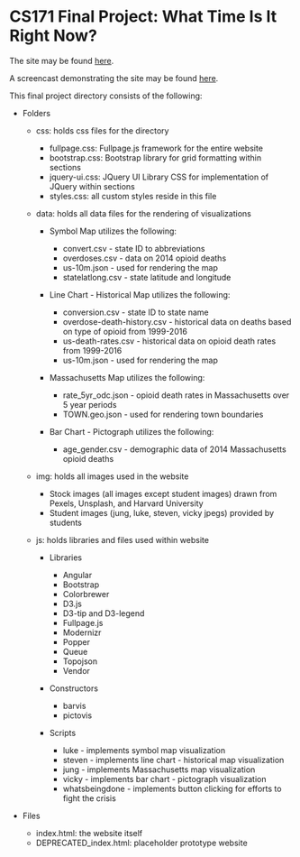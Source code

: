 # CS171 Final Project: What Time Is It Right Now?

The site may be found [here](https://lx009.github.io/cs171-final-project/).

A screencast demonstrating the site may be found [here](https://drive.google.com/file/d/1JVR97DoZi6ljwqj8OHqaATS9OmDrpyvG/view?usp=sharing).

This final project directory consists of the following:

* Folders

  * css: holds css files for the directory

    * fullpage.css: Fullpage.js framework for the entire website
    * bootstrap.css: Bootstrap library for grid formatting within sections
    * jquery-ui.css: JQuery UI Library CSS for implementation of JQuery within sections
    * styles.css: all custom styles reside in this file

  * data: holds all data files for the rendering of visualizations

    * Symbol Map utilizes the following:
      * convert.csv - state ID to abbreviations
      * overdoses.csv - data on 2014 opioid deaths
      * us-10m.json - used for rendering the map
      * statelatlong.csv - state latitude and longitude

    * Line Chart - Historical Map utilizes the following:
      * conversion.csv - state ID to state name
      * overdose-death-history.csv - historical data on deaths based on type of opioid from 1999-2016
      * us-death-rates.csv - historical data on opioid death rates from 1999-2016
      * us-10m.json - used for rendering the map

    * Massachusetts Map utilizes the following:
      * rate_5yr_odc.json - opioid death rates in Massachusetts over 5 year periods
      * TOWN.geo.json - used for rendering town boundaries

    * Bar Chart - Pictograph utilizes the following:
      * age_gender.csv - demographic data of 2014 Massachusetts opioid deaths

  * img: holds all images used in the website
    * Stock images (all images except student images) drawn from Pexels, Unsplash, and Harvard University
    * Student images (jung, luke, steven, vicky jpegs) provided by students

  * js: holds libraries and files used within website
    * Libraries
      * Angular
      * Bootstrap
      * Colorbrewer
      * D3.js
      * D3-tip and D3-legend
      * Fullpage.js
      * Modernizr
      * Popper
      * Queue
      * Topojson
      * Vendor

    * Constructors
      * barvis
      * pictovis

    * Scripts
      * luke - implements symbol map visualization
      * steven - implements line chart - historical map visualization
      * jung - implements Massachusetts map visualization
      * vicky - implements bar chart - pictograph visualization
      * whatsbeingdone - implements button clicking for efforts to fight the crisis

* Files
  * index.html: the website itself
  * DEPRECATED_index.html: placeholder prototype website
